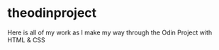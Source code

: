 # theodinproject
Here is all of my work as I make my way through the Odin Project with HTML &amp; CSS
